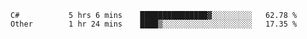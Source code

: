 <!--START_SECTION:waka-->

```text
C#           5 hrs 6 mins    ███████████████▓░░░░░░░░░   62.78 %
Other        1 hr 24 mins    ████▒░░░░░░░░░░░░░░░░░░░░   17.35 %
```

<!--END_SECTION:waka-->
